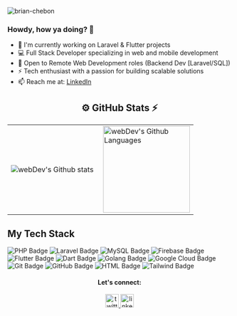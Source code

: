 <p align="left"> <img src="https://komarev.com/ghpvc/?username=brian-chebon&label=Profile%20views&color=0e75b6&style=flat" alt="brian-chebon" /> </p>

### Howdy, how ya doing? 👋

- 🔭 I'm currently working on Laravel & Flutter projects
- 💻 Full Stack Developer specializing in web and mobile development
- 🌟 Open to Remote Web Development roles (Backend Dev [Laravel/SQL])
- ⚡ Tech enthusiast with a passion for building scalable solutions
- 📫 Reach me at: [LinkedIn](https://www.linkedin.com/in/brianchebon)

## <div align="center">⚙️ GitHub Stats ⚡</div>

<table>
  <tr>
    <td>
      <img align="left" src="https://github-readme-streak-stats.herokuapp.com/?username=brian-chebon&theme=midnight-purple&hide_border=false" alt="webDev's Github stats" />
    </td>
    <td>
      <img height="195px" align="right" alt="webDev's Github Languages" src="https://github-readme-stats.vercel.app/api/top-langs/?username=brian-chebon&theme=midnight-purple&hide_border=false&include_all_commits=false&count_private=false&layout=compact" />
    </td>
  </tr>
</table>

## My Tech Stack
<div id="badges">
    <img src="https://img.shields.io/badge/php-purple?logo=php&logoColor=white" alt="PHP Badge"/>
    <img src="https://img.shields.io/badge/laravel-red?logo=laravel&logoColor=white" alt="Laravel Badge"/>
    <img src="https://img.shields.io/badge/mysql-blue?logo=mysql&logoColor=white" alt="MySQL Badge"/>
    <img src="https://img.shields.io/badge/firebase-orange?logo=firebase&logoColor=white" alt="Firebase Badge"/>
    <img src="https://img.shields.io/badge/flutter-blue?logo=flutter&logoColor=white" alt="Flutter Badge"/>
    <img src="https://img.shields.io/badge/dart-blue?logo=dart&logoColor=white" alt="Dart Badge"/>
    <img src="https://img.shields.io/badge/golang-blue?logo=go&logoColor=white" alt="Golang Badge"/>
    <img src="https://img.shields.io/badge/gcloud-red?logo=googlecloud&logoColor=white" alt="Google Cloud Badge"/>
    <img src="https://img.shields.io/badge/git-orange?logo=git&logoColor=white" alt="Git Badge"/>
    <img src="https://img.shields.io/badge/github-black?logo=github&logoColor=white" alt="GitHub Badge"/>
    <img src="https://img.shields.io/badge/html-red?logo=html5&logoColor=white" alt="HTML Badge"/>
    <img src="https://img.shields.io/badge/tailwind-38b2ac?logo=tailwindcss&logoColor=white" alt="Tailwind Badge"/>
</div>

<div align="center">
  <h4>Let's connect:</h4>
  <a href="https://twitter.com/developerbrian" target="_blank" rel="noopener">
    <img src="https://img.shields.io/badge/Twitter-1DA1F2?logo=twitter&logoColor=black&style=for-the-badge" height="30" alt="twitter logo"/>
  </a>
  <a href="https://www.linkedin.com/in/brianchebon/" target="_blank" rel="noopener">
    <img src="https://img.shields.io/badge/LinkedIn-0A66C2?logo=linkedin&logoColor=white&style=for-the-badge" height="30" alt="linkedin logo"/>
  </a>
</div>
